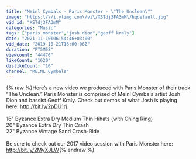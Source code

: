 ```yaml
---
title: "Meinl Cymbals - Paris Monster - \"The Unclean\""
image: "https:\/\/i.ytimg.com\/vi\/XSTdj3FA3mM\/hqdefault.jpg"
vid_id: "XSTdj3FA3mM"
categories: "Music"
tags: ["paris monster","josh dion","geoff kraly"]
date: "2021-11-10T06:54:46+03:00"
vid_date: "2019-10-21T16:00:06Z"
duration: "PT5M5S"
viewcount: "44476"
likeCount: "1620"
dislikeCount: "16"
channel: "MEINL Cymbals"
---
```

{% raw %}Here’s a new video we produced with Paris Monster of their track “The Unclean.” Paris Monster is comprised of Meinl Cymbals artist Josh Dion and bassist Geoff Kraly. Check out demos of what Josh is playing here: <a rel="nofollow" target="blank" href="http://bit.ly/2pDU1rj ">http://bit.ly/2pDU1rj </a><br /><br />16&quot; Byzance Extra Dry Medium Thin Hihats (with Ching Ring)<br />20&quot; Byzance Extra Dry Thin Crash<br />22&quot; Byzance Vintage Sand Crash-Ride<br /><br />Be sure to check out our 2017 video session with Paris Monster here: <a rel="nofollow" target="blank" href="http://bit.ly/2MyXJLW">http://bit.ly/2MyXJLW</a>{% endraw %}
